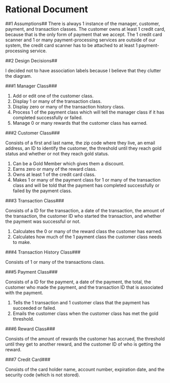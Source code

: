 # **Rational Document**

##1 Assumptions##
There is always 1 instance of the manager, customer, payment, and transaction classes. The customer owns at least 1 credit card, because that is the only form of payment that we accept. The 1 credit card scanner and 1 or many payment-processing services are outside of our system, the credit card scanner has to be attached to at least 1 payment-processing service. 

##2 Design Decisions##

I decided not to have association labels because I believe that they clutter the diagram.

###1 Manager Class###

1. Add or edit one of the customer class.
2. Display 1 or many of the transaction class.
3. Display zero or many of the transaction history class.
4. Process 1 of the payment class which will tell the manager class if it has completed successfully or failed.
5. Manage 0 or many rewards that the customer class has earned.

###2 Customer Class###

Consists of a first and last name, the zip code where they live, an email address, an ID to identify the customer, the threshold until they reach gold status and whether or not they reach gold status.

1. Can be a Gold Member which gives them a discount.
2. Earns zero or many of the reward class.
3. Owns at least 1 of the credit card class. 
4. Makes 1 or many of the payment class for 1 or many of the transaction class and will be told that the payment has completed successfully or failed by the payment class. 

###3 Transaction Class###

Consists of a ID for the transaction, a date of the transaction, the amount of the transaction, the customer ID who started the transaction, and whether the payment was successful or not.

1. Calculates the 0 or many of the reward class the customer has earned.
2. Calculates how much of the 1 payment class the customer class needs to make.
 
###4 Transaction History Class###

Consists of 1 or many of the transactions class.


###5 Payment Class###

Consists of a ID for the payment, a date of the payment, the total, the customer who made the payment, and the transaction ID that is associated with the payment.

1. Tells the 1 transaction and 1 customer class that the payment has succeeded or failed.
2. Emails the customer class when the customer class has met the gold threshold.

###6 Reward Class###

Consists of the amount of rewards the customer has accrued, the threshold until they get to another reward, and the customer ID of who is getting the reward.

###7 Credit Card###

Consists of the card holder name, account number, expiration date, and the security code (which is not stored).




